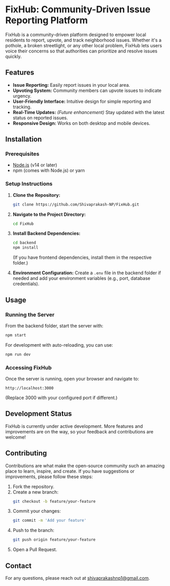 # FixHub: Community-Driven Issue Reporting Platform

FixHub is a community-driven platform designed to empower local residents to report, upvote, and track neighborhood issues. Whether it's a pothole, a broken streetlight, or any other local problem, FixHub lets users voice their concerns so that authorities can prioritize and resolve issues quickly.

## Features

- **Issue Reporting:** Easily report issues in your local area.
- **Upvoting System:** Community members can upvote issues to indicate urgency.
- **User-Friendly Interface:** Intuitive design for simple reporting and tracking.
- **Real-Time Updates:** *(Future enhancement)* Stay updated with the latest status on reported issues.
- **Responsive Design:** Works on both desktop and mobile devices.

## Installation

### Prerequisites

- [Node.js](https://nodejs.org/) (v14 or later)
- npm (comes with Node.js) or yarn

### Setup Instructions

1. **Clone the Repository:**
   ```bash
   git clone https://github.com/Shivaprakash-NP/FixHub.git
   ```

2. **Navigate to the Project Directory:**
   ```bash
   cd FixHub
   ```

3. **Install Backend Dependencies:**
   ```bash
   cd backend
   npm install
   ```
   (If you have frontend dependencies, install them in the respective folder.)

4. **Environment Configuration:** Create a `.env` file in the backend folder if needed and add your environment variables (e.g., port, database credentials).

## Usage

### Running the Server

From the backend folder, start the server with:
```bash
npm start
```

For development with auto-reloading, you can use:
```bash
npm run dev
```

### Accessing FixHub

Once the server is running, open your browser and navigate to:
```
http://localhost:3000
```
(Replace 3000 with your configured port if different.)

## Development Status

FixHub is currently under active development. More features and improvements are on the way, so your feedback and contributions are welcome!

## Contributing

Contributions are what make the open-source community such an amazing place to learn, inspire, and create. If you have suggestions or improvements, please follow these steps:

1. Fork the repository.
2. Create a new branch:
   ```bash
   git checkout -b feature/your-feature
   ```
3. Commit your changes:
   ```bash
   git commit -m 'Add your feature'
   ```
4. Push to the branch:
   ```bash
   git push origin feature/your-feature
   ```
5. Open a Pull Request.

## Contact

For any questions, please reach out at shivaprakashnp1@gmail.com.
